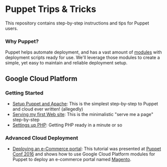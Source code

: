 # Puppet Trips & Tricks

This repository contains step-by-step instructions and tips for Puppet users.

### Why Puppet?

Puppet helps automate deployment, and has a vast amount of [modules][] with
deployment scripts ready for use. We'll leverage those modules to create a
simple, yet easy to maintain and reliable deployment setup.

## Google Cloud Platform

### Getting Started

- [Setup Puppet and Apache][]: This is the simplest step-by-step to Puppet and
  cloud ever written! (allegedly)
- [Serving my first Web site][]: This is the minimalistic "serve me a page"
  step-by-step
- [Settings up PHP][]: Getting PHP ready in a minute or so

### Advanced Cloud Deployment

- [Deploying an e-Commerce portal][]: This tutorial was presented at
   [Puppet Conf 2016][] and shows how to use Google Cloud Platform modules for
   Puppet to deploy an e-commerce portal named [Magento][].


[Setup Puppet and Apache]: google/setup_puppet_and_apache_google-cloud-platform.md
[Serving my first Web site]: google/first_web-app_google-cloud-platform.md
[Settings up PHP]: google/setting_up_php.md
[modules]: https://forge.puppet.com
[Deploying an e-Commerce portal]: https://github.com/nelsonjr/puppetconf-2016
[Puppet Conf 2016]: https://puppetconf2016.sched.com/event/6fj8/puppetize-all-the-things-google-cloud-nelson-araujo-google-david-schmitt-puppet
[Magento]: https://magento.com

